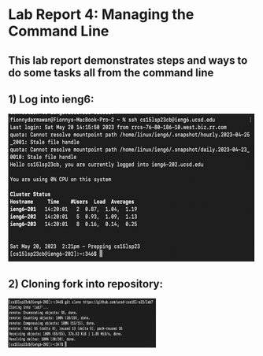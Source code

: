 # Lab Report 4: Managing the Command Line
## This lab report demonstrates steps and ways to do some tasks all from the command line

## 1) Log into ieng6:

<img src="ieng6.png" width="500" height="300">

## 2) Cloning fork into repository:

<img src="clonefork.png" width="300" height="100">

